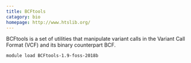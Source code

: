 ```yaml
---
title: BCFtools
catagory: bio
homepage: http://www.htslib.org/
---
```

BCFtools is a set of utilities that manipulate variant calls in the Variant Call Format (VCF) and its binary counterpart BCF.
```
module load BCFtools-1.9-foss-2018b
```
